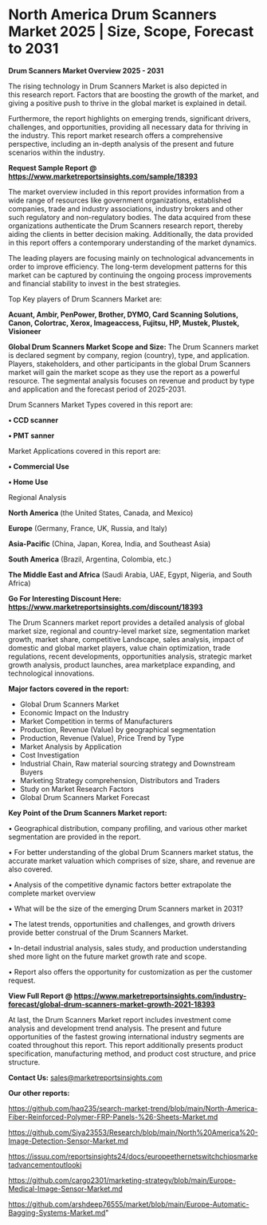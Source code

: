 # North America Drum Scanners Market 2025 | Size, Scope, Forecast to 2031

<Strong> Drum Scanners Market Overview 2025 - 2031</strong>

The rising technology in Drum Scanners Market is also depicted in this research report. Factors that are boosting the growth of the market, and giving a positive push to thrive in the global market is explained in detail.

Furthermore, the report highlights on emerging trends, significant drivers, challenges, and opportunities, providing all necessary data for thriving in the industry. This report market research offers a comprehensive perspective, including an in-depth analysis of the present and future scenarios within the industry.

<strong>Request Sample Report @ <a href=https://www.marketreportsinsights.com/sample/18393>https://www.marketreportsinsights.com/sample/18393</a></strong>

The market overview included in this report provides information from a wide range of resources like government organizations, established companies, trade and industry associations, industry brokers and other such regulatory and non-regulatory bodies. The data acquired from these organizations authenticate the Drum Scanners research report, thereby aiding the clients in better decision making. Additionally, the data provided in this report offers a contemporary understanding of the market dynamics.

The leading players are focusing mainly on technological advancements in order to improve efficiency. The long-term development patterns for this market can be captured by continuing the ongoing process improvements and financial stability to invest in the best strategies.

Top Key players of Drum Scanners Market are:

<strong>Acuant, Ambir, PenPower, Brother, DYMO, Card Scanning Solutions, Canon, Colortrac, Xerox, Imageaccess, Fujitsu, HP, Mustek, Plustek, Visioneer</strong>

<strong><b>Global Drum Scanners Market Scope and Size:</b></strong>
The Drum Scanners market is declared segment by company, region (country), type, and application. Players, stakeholders, and other participants in the global Drum Scanners market will gain the market scope as they use the report as a powerful resource. The segmental analysis focuses on revenue and product by type and application and the forecast period of 2025-2031.

Drum Scanners Market Types covered in this report are:

<strong>• CCD scanner

• PMT sanner</strong>

Market Applications covered in this report are:

<strong>• Commercial Use

• Home Use</strong> 

Regional Analysis

<strong>North America</strong> (the United States, Canada, and Mexico)

<strong>Europe</strong> (Germany, France, UK, Russia, and Italy)

<strong>Asia-Pacific</strong> (China, Japan, Korea, India, and Southeast Asia)

<strong>South America</strong> (Brazil, Argentina, Colombia, etc.)

<strong>The Middle East and Africa</strong> (Saudi Arabia, UAE, Egypt, Nigeria, and South Africa)

<strong>Go For Interesting Discount Here: <a href=https://www.marketreportsinsights.com/discount/18393>https://www.marketreportsinsights.com/discount/18393</a></strong>

The Drum Scanners market report provides a detailed analysis of global market size, regional and country-level market size, segmentation market growth, market share, competitive Landscape, sales analysis, impact of domestic and global market players, value chain optimization, trade regulations, recent developments, opportunities analysis, strategic market growth analysis, product launches, area marketplace expanding, and technological innovations.

<strong><b>Major factors covered in the report:</b></strong>
<ul>
  <li>Global Drum Scanners Market </li>
  <li>Economic Impact on the Industry</li>
  <li>Market Competition in terms of Manufacturers</li>
  <li>Production, Revenue (Value) by geographical segmentation</li>
  <li>Production, Revenue (Value), Price Trend by Type</li>
  <li>Market Analysis by Application</li>
  <li>Cost Investigation</li>
  <li>Industrial Chain, Raw material sourcing strategy and Downstream Buyers</li>
  <li>Marketing Strategy comprehension, Distributors and Traders</li>
  <li>Study on Market Research Factors</li>
  <li>Global Drum Scanners Market Forecast</li>
</ul>

<strong><b>Key Point of the Drum Scanners Market report:</b></strong>

• Geographical distribution, company profiling, and various other market segmentation are provided in the report.

• For better understanding of the global Drum Scanners market status, the accurate market valuation which comprises of size, share, and revenue are also covered.

• Analysis of the competitive dynamic factors better extrapolate the complete market overview

• What will be the size of the emerging Drum Scanners market in 2031?

• The latest trends, opportunities and challenges, and growth drivers provide better construal of the Drum Scanners Market.

• In-detail industrial analysis, sales study, and production understanding shed more light on the future market growth rate and scope.

• Report also offers the opportunity for customization as per the customer request.

<strong><b>View Full Report @ <a href=https://www.marketreportsinsights.com/industry-forecast/global-drum-scanners-market-growth-2021-18393>https://www.marketreportsinsights.com/industry-forecast/global-drum-scanners-market-growth-2021-18393</a></b></strong>


At last, the Drum Scanners Market report includes investment come analysis and development trend analysis. The present and future opportunities of the fastest growing international industry segments are coated throughout this report. This report additionally presents product specification, manufacturing method, and product cost structure, and price structure.

<strong>Contact Us:</strong>
sales@marketreportsinsights.com

<strong>Our other reports:</strong>

<a href=https://github.com/haq235/search-market-trend/blob/main/North-America-Fiber-Reinforced-Polymer-FRP-Panels-%26-Sheets-Market.md>https://github.com/haq235/search-market-trend/blob/main/North-America-Fiber-Reinforced-Polymer-FRP-Panels-%26-Sheets-Market.md</a>

<a href=https://github.com/Siya23553/Research/blob/main/North%20America%20-Image-Detection-Sensor-Market.md>https://github.com/Siya23553/Research/blob/main/North%20America%20-Image-Detection-Sensor-Market.md</a>

<a href=https://issuu.com/reportsinsights24/docs/europeethernetswitchchipsmarketadvancementoutlooki>https://issuu.com/reportsinsights24/docs/europeethernetswitchchipsmarketadvancementoutlooki</a>

<a href=https://github.com/cargo2301/marketing-strategy/blob/main/Europe-Medical-Image-Sensor-Market.md>https://github.com/cargo2301/marketing-strategy/blob/main/Europe-Medical-Image-Sensor-Market.md</a>

<a href=https://github.com/arshdeep76555/market/blob/main/Europe-Automatic-Bagging-Systems-Market.md>https://github.com/arshdeep76555/market/blob/main/Europe-Automatic-Bagging-Systems-Market.md</a>"
